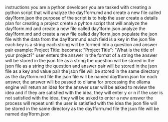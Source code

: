 instructions
you are a python developer
you are tasked with creating a python script that will analyze the day1form.md and create a new file called day1form.json
the purpose of the script is to help the user create a details plan for creating a project
create a pyhton script that will analyze the day1form.md and create a new file called day1form.json
analyze the day1form.md and create a new file called day1form.json
populate the json file with the data from the day1form.md
each field is a key in the json file
each key is a string
each string will be formed into a question and answer pair
example: Project Title:
becomes: "Project Title": "What is the title of your project?"
user enters the answer in the format of a string
the answer will be stored in the json file as a string
the question will be stored in the json file as a string
the question and answer pair will be stored in the json file as a key and value pair
the json file will be stored in the same directory as the day1form.md file
the json file will be named day1form.json
for each answer, the answer will be passed to ollama for processing
the ollama engine will return an idea for the answer
user will be asked to review the idea and if they are satisfied with the idea, they will enter y or n
if the user is not satisfied with the idea, they will be asked to enter a new answer
the process will repeat until the user is satisfied with the idea
the json file will be stored in the same directory as the day1form.md file
the json file will be named day1form.json

